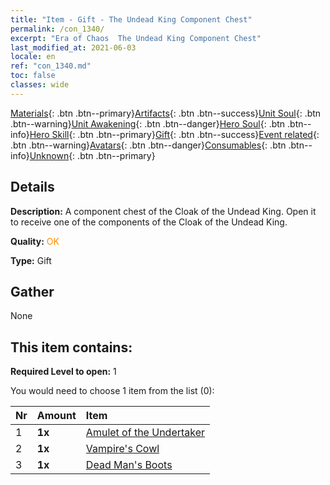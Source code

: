 ```yaml
---
title: "Item - Gift - The Undead King Component Chest"
permalink: /con_1340/
excerpt: "Era of Chaos  The Undead King Component Chest"
last_modified_at: 2021-06-03
locale: en
ref: "con_1340.md"
toc: false
classes: wide
---
```

 [Materials](/Items/){: .btn .btn--primary}[Artifacts](/Items/Artifacts/){: .btn .btn--success}[Unit Soul](/Items/UnitSoul/){: .btn .btn--warning}[Unit Awakening](/Items/UnitAwakening/){: .btn .btn--danger}[Hero Soul](/Items/HeroSoul/){: .btn .btn--info}[Hero Skill](/Items/HeroSkill/){: .btn .btn--primary}[Gift](/Items/Gift/){: .btn .btn--success}[Event related](/Items/Events/){: .btn .btn--warning}[Avatars](/Items/Avatars/){: .btn .btn--danger}[Consumables](/Items/Consumables/){: .btn .btn--info}[Unknown](/Items/Unknown/){: .btn .btn--primary}

## Details
 **Description:** A component chest of the Cloak of the Undead King. Open it to receive one of the components of the Cloak of the Undead King.

 **Quality:** <span style="color: #FF8C00">OK</span>

 **Type:** Gift

## Gather

  None

## This item contains:

 **Required Level to open:** 1

 You would need to choose 1 item from the list (0):

  | Nr | Amount |     Item    |
  |:---|:-------|:------------|
  | 1 |  **1x** | [Amulet of the Undertaker](/Items/art_129/) |  | 
  | 2 |  **1x** | [Vampire's Cowl](/Items/art_130/) |  | 
  | 3 |  **1x** | [Dead Man's Boots](/Items/art_131/) |  | 
